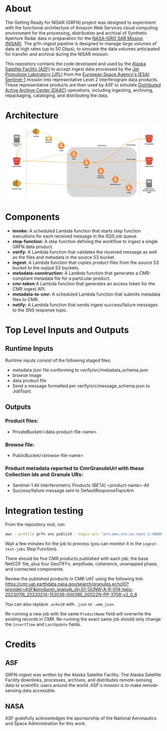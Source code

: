 # About

The Getting Ready for NISAR (GRFN) project was designed to experiment with the functional architecture of Amazon Web Services cloud computing environment for the processing, distribution and archival of Synthetic Aperture Radar data in preparation for the [NASA-ISRO SAR Mission (NISAR)](https://nisar.jpl.nasa.gov/). The grfn-ingest pipeline is designed to manage large volumes of data at high rates (up to 50 Gbps), to simulate the data volumes anticipated for transfer and archival during the NISAR mission.

This repository contains the code developed and used by the [Alaska Satellite Facility (ASF)](https://www.asf.alaska.edu) to accept ingest data processed by the [Jet Propulsion Laboratory (JPL)](https://www.jpl.gov) from the [European Space Agency's (ESA)](www.esa.int/) [Sentinel-1](www.esa.int/Our_Activities/Observing_the_Earth/Copernicus/Sentinel-1) mission into representative Level 2 interferogram data products. These representative products are then used by ASF to simulate [Distributed Active Archive Center (DAAC)](https://earthdata.nasa.gov/about/daacs) operations, including ingesting, archiving, repackaging, cataloging, and distributing the
data.

# Architecture

![Architecture Diagram](/doc/architecture.png)

# Components

* **invoke:** A scheduled Lambda function that starts step function executions for each received message in the SQS job queue.
* **step-function:** A step function defining the workflow to ingest a single GRFN data product.
* **verify:** A Lambda function that validates the received message as well as the files and metadata in the source S3 bucket.
* **ingest:** A Lambda function that copies product files from the source S3 bucket to the output S3 buckets.
* **metadata-construction:** A Lambda function that generates a CMR-compliant metadata file for a particular product.
* **cmr-token** A Lambda function that generates an access token for the CMR ingest API.
* **metadata-to-cmr:** A scheduled Lambda function that submits metadata files to CMR.
* **notify:** A Lambda function that sends ingest success/failure messages to the SNS response topic.

# Top Level Inputs and Outputs

## Runtime Inputs

Runtime inputs consist of the following staged files:

* metadata json file conforming to verify/src/metadata_schema.json
* browse image
* data product file
* Send a message formatted per verify/src/message_schema.json to JobTopic

## Outputs

### Product files:
* PrivateBucket/\<data-product-file-name\>

### Browse file:
* PublicBucket/\<browse-file-name\>

### Product metadata reported to CmrGranuleUrl with these Collection Ids and Granule URs:
* Sentinel-1 All Interferometric Products (BETA) \<product-name\>-All
* Success/failure message sent to DefaultResponseTopicArn

# Integration testing

From the repository root, run:

```bash
aws --profile grfn sns publish --topic-arn "arn:aws:sns:us-east-1:406893895021:ingest-test-jobs" --message file://tests/example-message.json
```

Wait a few minutes for the job to process (you can monitor it in the `ingest-test-jobs` Step Function).

There should be five CMR products published with each job:
the base NetCDF file, plus four GeoTIFFs: amplitude, coherence, unwrapped phase, and connected components.

Review the published products in CMR UAT using the following link:
<https://cmr.uat.earthdata.nasa.gov/search/granules.echo10?provider=ASF&producer_granule_id=S1-GUNW-A-R-014-tops-20230116_20220214-153036-00038E_00022N-PP-3708-v2_0_6>

You can also replace `.echo10` with `.json` or `.umm_json`.

Re-running a new job with the same `ProductName` field will overwrite the existing records in CMR.
Re-running the exact same job should only change the `InsertTime` and `LastUpdate` fields.

# Credits

## ASF

GRFN-ingest was written by the Alaska Satellite Facility.  The Alaska Satellite Facility downlinks, processes, archives, and distributes remote-sensing data to scientific users around the world. ASF's mission is to make remote-sensing data accessible.

## NASA

ASF gratefully acknowledges the sponsorship of the National Aeronautics and Space Administration for this work.
